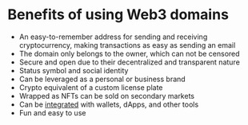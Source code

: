 # Benefits of using Web3 domains

* An easy-to-remember address for sending and receiving cryptocurrency, making transactions as easy as sending an email
* The domain only belongs to the owner, which can not be censored
* Secure and open due to their decentralized and transparent nature
* Status symbol and social identity
* Can be leveraged as a personal or business brand
* Crypto equivalent of a custom license plate
* Wrapped as NFTs can be sold on secondary markets
* Can be [integrated](../developer-guide/integrations.md) with wallets, dApps, and other tools
* Fun and easy to use
